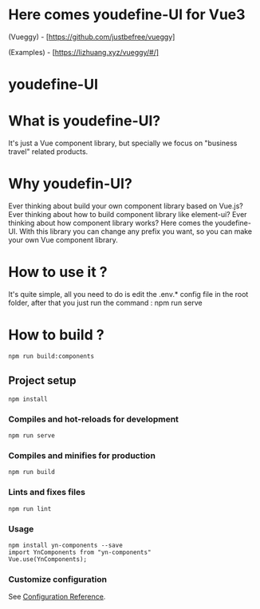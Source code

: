 # Here comes youdefine-UI for Vue3

(Vueggy) - [https://github.com/justbefree/vueggy]

(Examples) - [https://lizhuang.xyz/vueggy/#/]

# youdefine-UI

# What is youdefine-UI?

It's just a Vue component library, but specially we focus on "business travel" related products. 

# Why youdefin-UI?

Ever thinking about build your own component library based on Vue.js?
Ever thinking about how to build component library like element-ui?
Ever thinking about how component library works?
Here comes the youdefine-UI.
With this library you can change any prefix you want, so you can make your own Vue component library.

# How to use it ?

It's quite simple, all you need to do is edit the .env.* config file in the root folder, after that you just run the command : npm run serve

# How to build ?

```
npm run build:components
```

## Project setup
```
npm install
```

### Compiles and hot-reloads for development
```
npm run serve
```

### Compiles and minifies for production
```
npm run build
```

### Lints and fixes files
```
npm run lint
```

### Usage

```
npm install yn-components --save
import YnComponents from "yn-components"
Vue.use(YnComponents);
```

### Customize configuration
See [Configuration Reference](https://cli.vuejs.org/config/).

